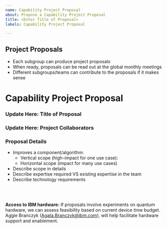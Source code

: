 ```yaml
---
name: Capability Project Proposal
about: Propose a Capability Project Proposal
title: <Enter Title of Proposal>
labels: Capability Project Proposal

---
```


## Project Proposals
- Each subgroup can produce project proposals
- When ready, proposals can be read out at the global monthly meetings
- Different subgroups/teams can contribute to the proposals if it makes sense

<!-- INSTRUCTIONS - Please fill out the template below to the best of your abilities. Any text within the arrow and dash areas is hidden from final view. -->

# Capability Project Proposal

### Update Here: Title of Proposal
<!-- ^^ Give your proposal a name to distinguish it --> 

### Update Here: Project Collaborators
<!-- ^^ Enter the names of those collaborators that are already involved --> 

### Proposal Details

- Improves a component/algorithm:
  - Vertical scope (high-impact for one use case): 
  - Horizontal scope (impact for many use cases)
- Describe scope in details
- Describe expertise required VS existing expertise in the team
- Describe technology requirements

<!-- REMINDER - Please fill out the ^^ above to the best of your abilities. -->

<br>
<br>

**Access to IBM hardware:**
If proposals involve experiments on quantum hardware, we can assess feasibility based on current device time budget. Aggie Branczyk (Agata.Branczyk@ibm.com), will help facilitate hardware support
and enablement.
